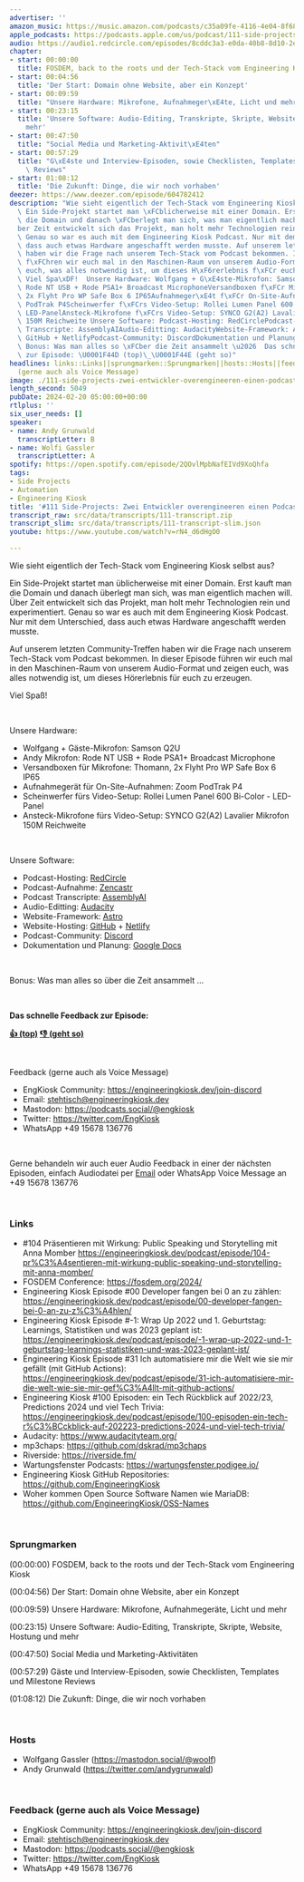 ```yaml
---
advertiser: ''
amazon_music: https://music.amazon.com/podcasts/c35a09fe-4116-4e04-8f68-77d61b112e46/episodes/b6c36a21-9cb5-4c3f-8c13-f75ef459778e/engineering-kiosk-111-side-projects-zwei-entwickler-overengineeren-einen-podcast
apple_podcasts: https://podcasts.apple.com/us/podcast/111-side-projects-zwei-entwickler-overengineeren-einen/id1603082924?i=1000645952540&uo=4
audio: https://audio1.redcircle.com/episodes/8cddc3a3-e0da-40b8-8d10-2e577c60c797/stream.mp3
chapter:
- start: 00:00:00
  title: FOSDEM, back to the roots und der Tech-Stack vom Engineering Kiosk
- start: 00:04:56
  title: 'Der Start: Domain ohne Website, aber ein Konzept'
- start: 00:09:59
  title: "Unsere Hardware: Mikrofone, Aufnahmeger\xE4te, Licht und mehr"
- start: 00:23:15
  title: 'Unsere Software: Audio-Editing, Transkripte, Skripte, Website, Hostung und
    mehr'
- start: 00:47:50
  title: "Social Media und Marketing-Aktivit\xE4ten"
- start: 00:57:29
  title: "G\xE4ste und Interview-Episoden, sowie Checklisten, Templates und Milestone\
    \ Reviews"
- start: 01:08:12
  title: 'Die Zukunft: Dinge, die wir noch vorhaben'
deezer: https://www.deezer.com/episode/604782412
description: "Wie sieht eigentlich der Tech-Stack vom Engineering Kiosk selbst aus?\
  \ Ein Side-Projekt startet man \xFCblicherweise mit einer Domain. Erst kauft man\
  \ die Domain und danach \xFCberlegt man sich, was man eigentlich machen will. \xDC\
  ber Zeit entwickelt sich das Projekt, man holt mehr Technologien rein und experimentiert.\
  \ Genau so war es auch mit dem Engineering Kiosk Podcast. Nur mit dem Unterschied,\
  \ dass auch etwas Hardware angeschafft werden musste. Auf unserem letzten Community-Treffen\
  \ haben wir die Frage nach unserem Tech-Stack vom Podcast bekommen. In dieser Episode\
  \ f\xFChren wir euch mal in den Maschinen-Raum von unserem Audio-Format und zeigen\
  \ euch, was alles notwendig ist, um dieses H\xF6rerlebnis f\xFCr euch zu erzeugen.\
  \ Viel Spa\xDF!  Unsere Hardware: Wolfgang + G\xE4ste-Mikrofon: Samson Q2UAndy Mikrofon:\
  \ Rode NT USB + Rode PSA1+ Broadcast MicrophoneVersandboxen f\xFCr Mikrofone: Thomann,\
  \ 2x Flyht Pro WP Safe Box 6 IP65Aufnahmeger\xE4t f\xFCr On-Site-Aufnahmen: Zoom\
  \ PodTrak P4Scheinwerfer f\xFCrs Video-Setup: Rollei Lumen Panel 600 Bi-Color -\
  \ LED-PanelAnsteck-Mikrofone f\xFCrs Video-Setup: SYNCO G2(A2) Lavalier Mikrofon\
  \ 150M Reichweite Unsere Software: Podcast-Hosting: RedCirclePodcast-Aufnahme: ZencastrPodcast\
  \ Transcripte: AssemblyAIAudio-Editting: AudacityWebsite-Framework: AstroWebsite-Hosting:\
  \ GitHub + NetlifyPodcast-Community: DiscordDokumentation und Planung: Google Docs\
  \ Bonus: Was man alles so \xFCber die Zeit ansammelt \u2026  Das schnelle Feedback\
  \ zur Episode: \U0001F44D (top)\_\U0001F44E (geht so)"
headlines: links::Links||sprungmarken::Sprungmarken||hosts::Hosts||feedback-gerne-auch-als-voice-message::Feedback
  (gerne auch als Voice Message)
image: ./111-side-projects-zwei-entwickler-overengineeren-einen-podcast.jpg
length_second: 5049
pubDate: 2024-02-20 05:00:00+00:00
rtlplus: ''
six_user_needs: []
speaker:
- name: Andy Grunwald
  transcriptLetter: B
- name: Wolfi Gassler
  transcriptLetter: A
spotify: https://open.spotify.com/episode/2QOvlMpbNafEIVd9XoQhfa
tags:
- Side Projects
- Automation
- Engineering Kiosk
title: '#111 Side-Projects: Zwei Entwickler overengineeren einen Podcast'
transcript_raw: src/data/transcripts/111-transcript.zip
transcript_slim: src/data/transcripts/111-transcript-slim.json
youtube: https://www.youtube.com/watch?v=rN4_d6dHgO0

---
```

<p>Wie sieht eigentlich der Tech-Stack vom Engineering Kiosk selbst aus?</p><p>Ein Side-Projekt startet man üblicherweise mit einer Domain. Erst kauft man die Domain und danach überlegt man sich, was man eigentlich machen will. Über Zeit entwickelt sich das Projekt, man holt mehr Technologien rein und experimentiert. Genau so war es auch mit dem Engineering Kiosk Podcast. Nur mit dem Unterschied, dass auch etwas Hardware angeschafft werden musste.</p><p>Auf unserem letzten Community-Treffen haben wir die Frage nach unserem Tech-Stack vom Podcast bekommen. In dieser Episode führen wir euch mal in den Maschinen-Raum von unserem Audio-Format und zeigen euch, was alles notwendig ist, um dieses Hörerlebnis für euch zu erzeugen.</p><p>Viel Spaß!</p><p><br></p><p>Unsere Hardware:</p><ul><li>Wolfgang + Gäste-Mikrofon: Samson Q2U</li><li>Andy Mikrofon: Rode NT USB + Rode PSA1+ Broadcast Microphone</li><li>Versandboxen für Mikrofone: Thomann, 2x Flyht Pro WP Safe Box 6 IP65</li><li>Aufnahmegerät für On-Site-Aufnahmen: Zoom PodTrak P4</li><li>Scheinwerfer fürs Video-Setup: Rollei Lumen Panel 600 Bi-Color - LED-Panel</li><li>Ansteck-Mikrofone fürs Video-Setup: SYNCO G2(A2) Lavalier Mikrofon 150M Reichweite</li></ul><p><br></p><p>Unsere Software:</p><ul><li>Podcast-Hosting: <a href="https://redcircle.com" rel="nofollow">RedCircle</a></li><li>Podcast-Aufnahme: <a href="https://zencastr.com" rel="nofollow">Zencastr</a></li><li>Podcast Transcripte: <a href="https://www.assemblyai.com/" rel="nofollow">AssemblyAI</a></li><li>Audio-Editting: <a href="https://www.audacityteam.org/" rel="nofollow">Audacity</a></li><li>Website-Framework: <a href="https://astro.build/" rel="nofollow">Astro</a></li><li>Website-Hosting: <a href="https://github.com" rel="nofollow">GitHub</a> + <a href="https://www.netlify.com/" rel="nofollow">Netlify</a></li><li>Podcast-Community: <a href="https://discord.com/" rel="nofollow">Discord</a></li><li>Dokumentation und Planung: <a href="https://docs.google.com" rel="nofollow">Google Docs</a></li></ul><p><br></p><p>Bonus: Was man alles so über die Zeit ansammelt …</p><p><br></p><p><strong>Das schnelle Feedback zur Episode:</strong></p><p><a href="https://api.openpodcast.dev/feedback/111/upvote" rel="nofollow"><strong>👍 (top)</strong></a><strong> </strong><a href="https://api.openpodcast.dev/feedback/111/downvote" rel="nofollow"><strong>👎 (geht so)</strong></a></p><p><br></p><p>Feedback (gerne auch als Voice Message)</p><ul><li>EngKiosk Community: <a href="https://engineeringkiosk.dev/join-discord">https://engineeringkiosk.dev/join-discord</a> </li><li>Email: <a href="mailto:stehtisch@engineeringkiosk.dev" rel="nofollow">stehtisch@engineeringkiosk.dev</a></li><li>Mastodon: <a href="https://podcasts.social/@engkiosk" rel="nofollow">https://podcasts.social/@engkiosk</a></li><li>Twitter: <a href="https://twitter.com/EngKiosk" rel="nofollow">https://twitter.com/EngKiosk</a></li><li>WhatsApp +49 15678 136776</li></ul><p><br></p><p>Gerne behandeln wir auch euer Audio Feedback in einer der nächsten Episoden, einfach Audiodatei per <a href="https://engineeringkiosk.dev/kontakt/">Email</a> oder WhatsApp Voice Message an +49 15678 136776</p><p><br></p><h3 id="links">Links</h3><ul><li>#104 Präsentieren mit Wirkung: Public Speaking und Storytelling mit Anna Momber <a href="https://engineeringkiosk.dev/podcast/episode/104-pr%C3%A4sentieren-mit-wirkung-public-speaking-und-storytelling-mit-anna-momber/">https://engineeringkiosk.dev/podcast/episode/104-pr%C3%A4sentieren-mit-wirkung-public-speaking-und-storytelling-mit-anna-momber/</a> </li><li>FOSDEM Conference: <a href="https://fosdem.org/2024/" rel="nofollow">https://fosdem.org/2024/</a></li><li>Engineering Kiosk Episode #00 Developer fangen bei 0 an zu zählen: <a href="https://engineeringkiosk.dev/podcast/episode/00-developer-fangen-bei-0-an-zu-z%C3%A4hlen/">https://engineeringkiosk.dev/podcast/episode/00-developer-fangen-bei-0-an-zu-z%C3%A4hlen/</a></li><li>Engineering Kiosk Episode #-1: Wrap Up 2022 und 1. Geburtstag: Learnings, Statistiken und was 2023 geplant ist: <a href="https://engineeringkiosk.dev/podcast/episode/-1-wrap-up-2022-und-1-geburtstag-learnings-statistiken-und-was-2023-geplant-ist/">https://engineeringkiosk.dev/podcast/episode/-1-wrap-up-2022-und-1-geburtstag-learnings-statistiken-und-was-2023-geplant-ist/</a></li><li>Engineering Kiosk Episode #31 Ich automatisiere mir die Welt wie sie mir gefällt (mit GitHub Actions): <a href="https://engineeringkiosk.dev/podcast/episode/31-ich-automatisiere-mir-die-welt-wie-sie-mir-gef%C3%A4llt-mit-github-actions/">https://engineeringkiosk.dev/podcast/episode/31-ich-automatisiere-mir-die-welt-wie-sie-mir-gef%C3%A4llt-mit-github-actions/</a></li><li>Engineering Kiosk #100 Episoden: ein Tech Rückblick auf 2022/23, Predictions 2024 und viel Tech Trivia: <a href="https://engineeringkiosk.dev/podcast/episode/100-episoden-ein-tech-r%C3%BCckblick-auf-202223-predictions-2024-und-viel-tech-trivia/">https://engineeringkiosk.dev/podcast/episode/100-episoden-ein-tech-r%C3%BCckblick-auf-202223-predictions-2024-und-viel-tech-trivia/</a></li><li>Audacity: <a href="https://www.audacityteam.org/" rel="nofollow">https://www.audacityteam.org/</a> </li><li>mp3chaps: <a href="https://github.com/dskrad/mp3chaps" rel="nofollow">https://github.com/dskrad/mp3chaps</a></li><li>Riverside: <a href="https://riverside.fm/" rel="nofollow">https://riverside.fm/</a></li><li>Wartungsfenster Podcasts: <a href="https://wartungsfenster.podigee.io/" rel="nofollow">https://wartungsfenster.podigee.io/</a></li><li>Engineering Kiosk GitHub Repositories: <a href="https://github.com/EngineeringKiosk" rel="nofollow">https://github.com/EngineeringKiosk</a></li><li>Woher kommen Open Source Software Namen wie MariaDB: <a href="https://github.com/EngineeringKiosk/OSS-Names" rel="nofollow">https://github.com/EngineeringKiosk/OSS-Names</a> </li></ul><p><br></p><h3 id="sprungmarken">Sprungmarken</h3><p>(00:00:00) FOSDEM, back to the roots und der Tech-Stack vom Engineering Kiosk</p><p>(00:04:56) Der Start: Domain ohne Website, aber ein Konzept</p><p>(00:09:59) Unsere Hardware: Mikrofone, Aufnahmegeräte, Licht und mehr</p><p>(00:23:15) Unsere Software: Audio-Editing, Transkripte, Skripte, Website, Hostung und mehr</p><p>(00:47:50) Social Media und Marketing-Aktivitäten</p><p>(00:57:29) Gäste und Interview-Episoden, sowie Checklisten, Templates und Milestone Reviews</p><p>(01:08:12) Die Zukunft: Dinge, die wir noch vorhaben</p><p><br></p><h3 id="hosts">Hosts</h3><ul><li>Wolfgang Gassler (<a href="https://mastodon.social/@woolf" rel="nofollow">https://mastodon.social/@woolf</a>)</li><li>Andy Grunwald (<a href="https://twitter.com/andygrunwald" rel="nofollow">https://twitter.com/andygrunwald</a>)</li></ul><p><br></p><h3 id="feedback-gerne-auch-als-voice-message">Feedback (gerne auch als Voice Message)</h3><ul><li>EngKiosk Community: <a href="https://engineeringkiosk.dev/join-discord">https://engineeringkiosk.dev/join-discord</a> </li><li>Email: <a href="mailto:stehtisch@engineeringkiosk.dev" rel="nofollow">stehtisch@engineeringkiosk.dev</a></li><li>Mastodon: <a href="https://podcasts.social/@engkiosk" rel="nofollow">https://podcasts.social/@engkiosk</a></li><li>Twitter: <a href="https://twitter.com/EngKiosk" rel="nofollow">https://twitter.com/EngKiosk</a></li><li>WhatsApp +49 15678 136776</li></ul>